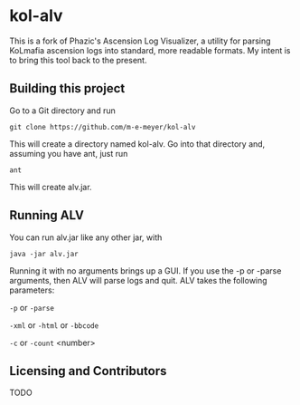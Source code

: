 # kol-alv

This is a fork of Phazic's Ascension Log Visualizer, a utility for parsing KoLmafia ascension logs into standard, more readable formats.  My intent is to bring this tool back to the present.

## Building this project

Go to a Git directory and run 

`git clone https://github.com/m-e-meyer/kol-alv`

This will create a directory named kol-alv.  Go into that directory and, assuming you have ant, just run

`ant`

This will create alv.jar.

## Running ALV

You can run alv.jar like any other jar, with

`java -jar alv.jar`

Running it with no arguments brings up a GUI.  If you use the -p or -parse arguments, then ALV will parse logs and quit.  ALV takes the following parameters:

`-p` or `-parse`

`-xml` or `-html` or `-bbcode`

`-c` or `-count` \<number\>

## Licensing and Contributors

TODO
